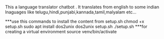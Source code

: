 This a language translator chatbot . It translates from english to some indian lnaguages like telugu,hindi,punjabi,kannada,tamil,malyalam etc...

***use this commands to install the content from setup.sh
chmod +x setup.sh
sudo apt install dos2unix
dos2unix setup.sh
./setup.sh
***for creating a virtual environment
source venv/bin/activate
